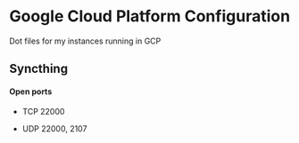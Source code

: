 # Google Cloud Platform Configuration

Dot files for my instances running in GCP

## Syncthing

#### Open ports

- TCP
    22000

- UDP
    22000, 2107
